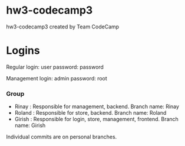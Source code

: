 # hw3-codecamp3
hw3-codecamp3 created by Team CodeCamp

# Logins
Regular
login: user
password: password

Management
login: admin
password: root

### Group
- Rinay :  Responsible for management, backend. Branch name: Rinay
- Roland : Responsible for store, backend.  Branch name: Roland
- Girish :  Responsible for login, store, management, frontend. Branch name: Girish

Individual commits are on personal branches.

